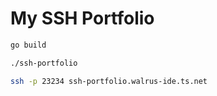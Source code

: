 # My SSH Portfolio

```bash
go build

./ssh-portfolio

ssh -p 23234 ssh-portfolio.walrus-ide.ts.net
```
